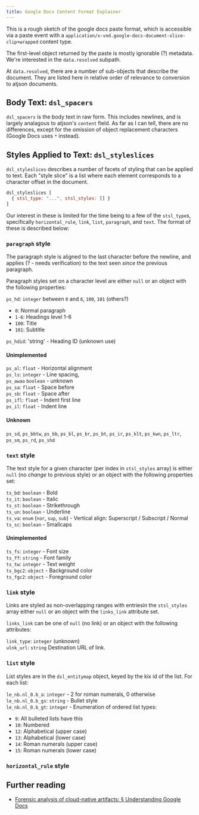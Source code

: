```yaml
---
title: Google Docs Content Format Explainer
---
```


This is a rough sketch of the google docs paste format, which is accessible
via a paste event with a `application/x-vnd.google-docs-document-slice-clip+wrapped`
content type.

The first-level object returned by the paste is mostly ignorable (?) metadata.
We're interested in the `data.resolved` subpath.

At `data.resolved`, there are a number of sub-objects that describe the
document. They are listed here in relative order of relevance to conversion to
atjson documents.

## Body Text: `dsl_spacers`

`dsl_spacers` is the body text in raw form. This includes newlines, and is
largely analagous to atjson's `content` field. As far as I can tell, there are
no differences, except for the omission of object replacement characters
(Google Docs uses `*` instead).

## Styles Applied to Text: `dsl_styleslices`

`dsl_styleslices` describes a number of facets of styling that can be applied
to text. Each "style slice" is a list where each element corresponds to a
character offset in the document.

```js
dsl_styleslices [
  { stsl_type: "...", stsl_styles: [] }
]
```

Our interest in these is limited for the time being to a few of the `stsl_type`s,
specifically `horizontal_rule`, `link`, `list`, `paragraph`, and `text`. The
format of these is described below:

### `paragraph` style

The paragraph style is aligned to the last character before the newline, and
applies (? - needs verification) to the text seen _since_ the previous paragraph.

Paragraph styles set on a character level are either `null` or an object with the following properties:

`ps_hd`: `integer` between `0` and `6`, `100`, `101` (others?)  
  - `0`: Normal paragraph
  - `1-6`: Headings level 1-6
  - `100`: Title
  - `101`: Subtitle

`ps_hdid`: 'string' - Heading ID (unknown use)

#### Unimplemented

`ps_al`: `float` - Horizontal alignment  
`ps_ls`: `integer` - Line spacing,  
`ps_awao` `boolean` - unknown  
`ps_sa`: `float` - Space before  
`ps_sb`: `float` - Space after  
`ps_ifl`: `float` - Indent first line  
`ps_il`: `float` - Indent line  

#### Unknown

`ps_sd`, `ps_bbtw`, `ps_bb`, `ps_bl`, `ps_br`, `ps_bt`, `ps_ir`, `ps_klt`,
`ps_kwn`, `ps_ltr`, `ps_sm`, `ps_rd`, `ps_shd`

### `text` style

The text style for a given character (per index in `stsl_styles` array) is
either `null` (no _change_ to previous style) or an object with the following
properties set:

`ts_bd`: `boolean` - Bold  
`ts_it`: `boolean` - Italic  
`ts_st`: `boolean` - Strikethrough  
`ts_un`: `boolean` - Underline  
`ts_va`: `enum` (`nor`, `sup`, `sub`) - Vertical align: Superscript / Subscript / Normal  
`ts_sc`: `boolean` - Smallcaps

#### Unimplemented  

`ts_fs`: `integer` - Font size  
`ts_ff`: `string` - Font family  
`ts_tw`: `integer` - Text weight  
`ts_bgc2`: `object` - Background color  
`ts_fgc2`: `object` - Foreground color  

### `link` style

Links are styled as non-overlapping ranges with entriesin the `stsl_styles`
array either `null` or an object with the `links_link` attribute set.

`links_link` can be one of `null` (no link) or an object with the following
attributes:

`link_type`: `integer` (unknown)  
`ulnk_url`: `string` Destination URL of link.

### `list` style

List styles are in the `dsl_entitymap` object, keyed by the kix id of the list.
For each list:

`le_nb.nl_0.b_a`: `integer` - 2 for roman numerals, 0 otherwise  
`le_nb.nl_0.b_gs`: `string` - Bullet style  
`le_nb.nl_0.b_gt`: `integer` - Enumeration of ordered list types:  
  - `9`: All bulleted lists have this
  - `10`: Numbered
  - `12`: Alphabetical (upper case)
  - `13`: Alphabetical (lower case)
  - `14`: Roman numerals (upper case)
  - `15`: Roman numerals (lower case)

### `horizontal_rule` style

## Further reading
- [Forensic analysis of cloud-native artifacts: § Understanding Google Docs](https://www.sciencedirect.com/science/article/pii/S174228761630007X#sec3)
